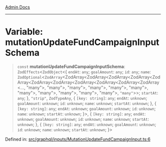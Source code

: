 [Admin Docs](/)

***

# Variable: mutationUpdateFundCampaignInputSchema

> `const` **mutationUpdateFundCampaignInputSchema**: `ZodEffects`\<`ZodObject`\<\{ `endAt`: `any`; `goalAmount`: `any`; `id`: `any`; `name`: `ZodOptional`\<`ZodArray`\<ZodArray\<ZodArray\<ZodArray\<ZodArray\<ZodArray\<ZodArray\<ZodArray\<ZodArray\<ZodArray\<ZodArray\<ZodArray\<..., "many"\>, "many"\>, "many"\>, "many"\>, "many"\>, "many"\>, "many"\>, "many"\>, "many"\>, "many"\>, "many"\>, `"many"`\>\>; `startAt`: `any`; \}, `"strip"`, `ZodTypeAny`, \{ `[key: string]`: `any`;  `endAt`: `unknown`; `goalAmount`: `unknown`; `id`: `unknown`; `name`: `unknown`; `startAt`: `unknown`; \}, \{ `[key: string]`: `any`;  `endAt`: `unknown`; `goalAmount`: `unknown`; `id`: `unknown`; `name`: `unknown`; `startAt`: `unknown`; \}\>, \{ `[key: string]`: `any`;  `endAt`: `unknown`; `goalAmount`: `unknown`; `id`: `unknown`; `name`: `unknown`; `startAt`: `unknown`; \}, \{ `[key: string]`: `any`;  `endAt`: `unknown`; `goalAmount`: `unknown`; `id`: `unknown`; `name`: `unknown`; `startAt`: `unknown`; \}\>

Defined in: [src/graphql/inputs/MutationUpdateFundCampaignInput.ts:6](https://github.com/PurnenduMIshra129th/talawa-api/blob/8bb4483f6aa0d175e00d3d589e36182f9c58a66a/src/graphql/inputs/MutationUpdateFundCampaignInput.ts#L6)

